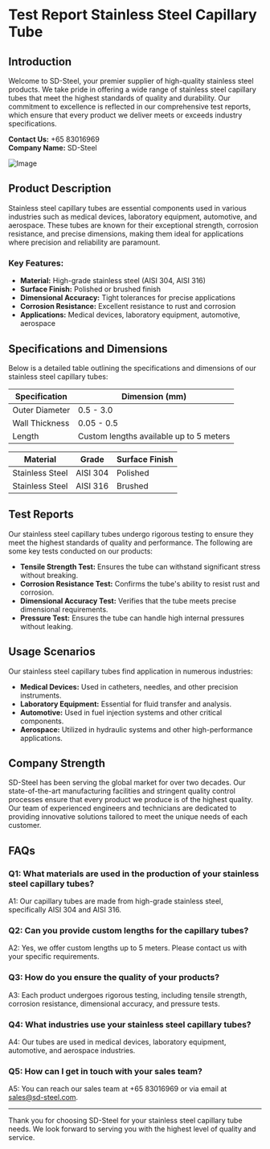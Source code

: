 # Test Report Stainless Steel Capillary Tube

## Introduction

Welcome to SD-Steel, your premier supplier of high-quality stainless steel products. We take pride in offering a wide range of stainless steel capillary tubes that meet the highest standards of quality and durability. Our commitment to excellence is reflected in our comprehensive test reports, which ensure that every product we deliver meets or exceeds industry specifications.

**Contact Us:** +65 83016969  
**Company Name:** SD-Steel

![Image](https://github.com/user-attachments/assets/2567258e-e124-4816-932d-1809bd27ef0b)

## Product Description

Stainless steel capillary tubes are essential components used in various industries such as medical devices, laboratory equipment, automotive, and aerospace. These tubes are known for their exceptional strength, corrosion resistance, and precise dimensions, making them ideal for applications where precision and reliability are paramount.

### Key Features:
- **Material:** High-grade stainless steel (AISI 304, AISI 316)
- **Surface Finish:** Polished or brushed finish
- **Dimensional Accuracy:** Tight tolerances for precise applications
- **Corrosion Resistance:** Excellent resistance to rust and corrosion
- **Applications:** Medical devices, laboratory equipment, automotive, aerospace

## Specifications and Dimensions

Below is a detailed table outlining the specifications and dimensions of our stainless steel capillary tubes:

| Specification | Dimension (mm) |
|---------------|----------------|
| Outer Diameter | 0.5 - 3.0      |
| Wall Thickness | 0.05 - 0.5     |
| Length         | Custom lengths available up to 5 meters |

| Material | Grade | Surface Finish |
|----------|-------|----------------|
| Stainless Steel | AISI 304 | Polished |
| Stainless Steel | AISI 316 | Brushed |

## Test Reports

Our stainless steel capillary tubes undergo rigorous testing to ensure they meet the highest standards of quality and performance. The following are some key tests conducted on our products:

- **Tensile Strength Test:** Ensures the tube can withstand significant stress without breaking.
- **Corrosion Resistance Test:** Confirms the tube's ability to resist rust and corrosion.
- **Dimensional Accuracy Test:** Verifies that the tube meets precise dimensional requirements.
- **Pressure Test:** Ensures the tube can handle high internal pressures without leaking.

## Usage Scenarios

Our stainless steel capillary tubes find application in numerous industries:

- **Medical Devices:** Used in catheters, needles, and other precision instruments.
- **Laboratory Equipment:** Essential for fluid transfer and analysis.
- **Automotive:** Used in fuel injection systems and other critical components.
- **Aerospace:** Utilized in hydraulic systems and other high-performance applications.

## Company Strength

SD-Steel has been serving the global market for over two decades. Our state-of-the-art manufacturing facilities and stringent quality control processes ensure that every product we produce is of the highest quality. Our team of experienced engineers and technicians are dedicated to providing innovative solutions tailored to meet the unique needs of each customer.

## FAQs

### Q1: What materials are used in the production of your stainless steel capillary tubes?
A1: Our capillary tubes are made from high-grade stainless steel, specifically AISI 304 and AISI 316.

### Q2: Can you provide custom lengths for the capillary tubes?
A2: Yes, we offer custom lengths up to 5 meters. Please contact us with your specific requirements.

### Q3: How do you ensure the quality of your products?
A3: Each product undergoes rigorous testing, including tensile strength, corrosion resistance, dimensional accuracy, and pressure tests.

### Q4: What industries use your stainless steel capillary tubes?
A4: Our tubes are used in medical devices, laboratory equipment, automotive, and aerospace industries.

### Q5: How can I get in touch with your sales team?
A5: You can reach our sales team at +65 83016969 or via email at sales@sd-steel.com.

---

Thank you for choosing SD-Steel for your stainless steel capillary tube needs. We look forward to serving you with the highest level of quality and service.